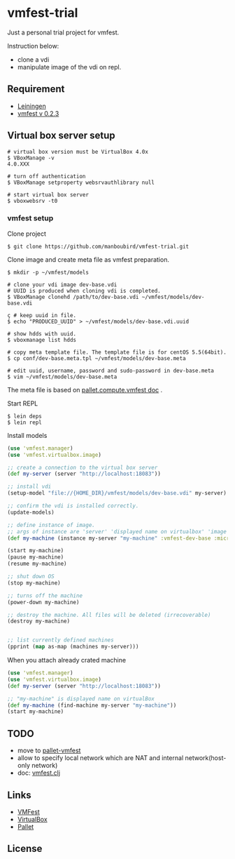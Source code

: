# vmfest-trial

Just a personal trial project for vmfest.

Instruction below:
- clone a vdi 
- manipulate image of the vdi on repl.

## Requirement

- [Leiningen](https://github.com/technomancy/leiningen)
- [vmfest v 0.2.3](https://github.com/tbatchelli/vmfest)

## Virtual box server setup

```
# virtual box version must be VirtualBox 4.0x
$ VBoxManage -v
4.0.XXX

# turn off authentication
$ VBoxManage setproperty websrvauthlibrary null

# start virtual box server
$ vboxwebsrv -t0
```

### vmfest setup

Clone project

```
$ git clone https://github.com/manboubird/vmfest-trial.git
```

Clone image and create meta file as vmfest preparation.

```
$ mkdir -p ~/vmfest/models

# clone your vdi image dev-base.vdi
# UUID is produced when cloning vdi is completed.
$ VBoxManage clonehd /path/to/dev-base.vdi ~/vmfest/models/dev-base.vdi

ç # keep uuid in file.
$ echo "PRODUCED_UUID" > ~/vmfest/models/dev-base.vdi.uuid

# show hdds with uuid.
$ vboxmanage list hdds

# copy meta template file. The template file is for centOS 5.5(64bit). 
$ cp conf/dev-base.meta.tpl ~/vmfest/models/dev-base.meta

# edit uuid, username, password and sudo-password in dev-base.meta
$ vim ~/vmfest/models/dev-base.meta

```
The meta file is based on [pallet.compute.vmfest doc](http://palletops.com/pallet/api/0.6/pallet.compute.vmfest.html) .

Start REPL

```
$ lein deps
$ lein repl
```

Install models

```clojure
(use 'vmfest.manager)
(use 'vmfest.virtualbox.image)

;; create a connection to the virtual box server
(def my-server (server "http://localhost:18083"))

;; install vdi
(setup-model "file://{HOME_DIR}/vmfest/models/dev-base.vdi" my-server)

;; confirm the vdi is installed correctly.
(update-models)

;; define instance of image.
;; args of instance are 'server' 'displayed name on virtualbox' 'image' basic-config
(def my-machine (instance my-server "my-machine" :vmfest-dev-base :micro))

(start my-machine)
(pause my-machine)
(resume my-machine)

;; shut down OS
(stop my-machine) 

;; turns off the machine
(power-down my-machine)

;; destroy the machine. All files will be deleted (irrecoverable)
(destroy my-machine)


;; list currently defined machines
(pprint (map as-map (machines my-server)))


```

When you attach already crated machine


```clojure
(use 'vmfest.manager)
(use 'vmfest.virtualbox.image)
(def my-server (server "http://localhost:18083"))

;; "my-machine" is displayed name on virtualBox
(def my-machine (find-machine my-server "my-machine"))
(start my-machine)
```


## TODO

- move to [pallet-vmfest](https://github.com/pallet/pallet-vmfest)
 - allow to specify local network which are NAT and internal network(host-only network)
 - doc: [vmfest.clj](https://github.com/pallet/pallet-vmfest/blob/develop/src/pallet/compute/vmfest.clj)
  
Links
-----

- [VMFest](https://github.com/tbatchelli/vmfest)
- [VirtualBox](https://virtualbox.org/)
- [Pallet](http://palletops.com/)

## License

